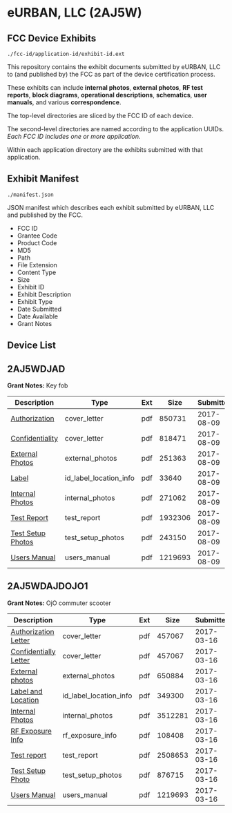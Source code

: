 # eURBAN, LLC (2AJ5W)
## FCC Device Exhibits

```
./fcc-id/application-id/exhibit-id.ext
```

This repository contains the exhibit documents submitted by eURBAN, LLC to (and published by) the FCC as part of the device certification process.

These exhibits can include **internal photos**, **external photos**, **RF test reports**, **block diagrams**, **operational descriptions**, **schematics**, **user manuals**, and various **correspondence**.

The top-level directories are sliced by the FCC ID of each device.

The second-level directories are named according to the application UUIDs. *Each FCC ID includes one or more application.*

Within each application directory are the exhibits submitted with that application. 

## Exhibit Manifest

```
./manifest.json
```

JSON manifest which describes each exhibit submitted by eURBAN, LLC and published by the FCC.

- FCC ID
- Grantee Code
- Product Code
- MD5
- Path
- File Extension
- Content Type
- Size
- Exhibit ID
- Exhibit Description
- Exhibit Type
- Date Submitted
- Date Available
- Grant Notes

## Device List
## 2AJ5WDJAD
**Grant Notes:** Key fob

| Description | Type | Ext | Size | Submitted | Available |
| ----------- | ---- | --- | ---- | --------- | --------- |
| [Authorization](2AJ5WDJAD/df24e0c450aa6271db8c9b32ed35cd39/3502792.pdf) | cover_letter | pdf | 850731 | 2017-08-09 | 2017-08-09 |
| [Confidentiality](2AJ5WDJAD/df24e0c450aa6271db8c9b32ed35cd39/3502793.pdf) | cover_letter | pdf | 818471 | 2017-08-09 | 2017-08-09 |
| [External Photos](2AJ5WDJAD/df24e0c450aa6271db8c9b32ed35cd39/3502795.pdf) | external_photos | pdf | 251363 | 2017-08-09 | 2017-08-09 |
| [Label](2AJ5WDJAD/df24e0c450aa6271db8c9b32ed35cd39/3502790.pdf) | id_label_location_info | pdf | 33640 | 2017-08-09 | 2017-08-09 |
| [Internal Photos](2AJ5WDJAD/df24e0c450aa6271db8c9b32ed35cd39/3502796.pdf) | internal_photos | pdf | 271062 | 2017-08-09 | 2017-08-09 |
| [Test Report](2AJ5WDJAD/df24e0c450aa6271db8c9b32ed35cd39/3502791.pdf) | test_report | pdf | 1932306 | 2017-08-09 | 2017-08-09 |
| [Test Setup Photos](2AJ5WDJAD/df24e0c450aa6271db8c9b32ed35cd39/3502798.pdf) | test_setup_photos | pdf | 243150 | 2017-08-09 | 2017-08-09 |
| [Users Manual](2AJ5WDJAD/df24e0c450aa6271db8c9b32ed35cd39/3318195.pdf) | users_manual | pdf | 1219693 | 2017-08-09 | 2017-08-09 |
## 2AJ5WDAJDOJO1
**Grant Notes:** OjO commuter scooter

| Description | Type | Ext | Size | Submitted | Available |
| ----------- | ---- | --- | ---- | --------- | --------- |
| [Authorization Letter](2AJ5WDAJDOJO1/d32aede7951ad088e0e0c762b95d406f/3318164.pdf) | cover_letter | pdf | 457067 | 2017-03-16 | 2017-03-16 |
| [Confidentially Letter](2AJ5WDAJDOJO1/d32aede7951ad088e0e0c762b95d406f/3318165.pdf) | cover_letter | pdf | 457067 | 2017-03-16 | 2017-03-16 |
| [External photos](2AJ5WDAJDOJO1/d32aede7951ad088e0e0c762b95d406f/3318169.pdf) | external_photos | pdf | 650884 | 2017-03-16 | 2017-03-16 |
| [Label and Location](2AJ5WDAJDOJO1/d32aede7951ad088e0e0c762b95d406f/3318171.pdf) | id_label_location_info | pdf | 349300 | 2017-03-16 | 2017-03-16 |
| [Internal Photos](2AJ5WDAJDOJO1/d32aede7951ad088e0e0c762b95d406f/3318170.pdf) | internal_photos | pdf | 3512281 | 2017-03-16 | 2017-03-16 |
| [RF Exposure Info](2AJ5WDAJDOJO1/d32aede7951ad088e0e0c762b95d406f/3318172.pdf) | rf_exposure_info | pdf | 108408 | 2017-03-16 | 2017-03-16 |
| [Test report](2AJ5WDAJDOJO1/d32aede7951ad088e0e0c762b95d406f/3318194.pdf) | test_report | pdf | 2508653 | 2017-03-16 | 2017-03-16 |
| [Test Setup Photo](2AJ5WDAJDOJO1/d32aede7951ad088e0e0c762b95d406f/3318176.pdf) | test_setup_photos | pdf | 876715 | 2017-03-16 | 2017-03-16 |
| [Users Manual](2AJ5WDAJDOJO1/d32aede7951ad088e0e0c762b95d406f/3318195.pdf) | users_manual | pdf | 1219693 | 2017-03-16 | 2017-03-16 |
